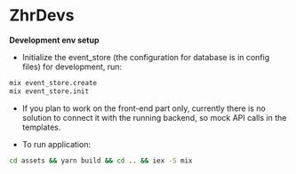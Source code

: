 # ZhrDevs

**Development env setup**

- Initialize the event_store (the configuration for database is in config files) for development, run:
```bash
mix event_store.create
mix event_store.init
```

- If you plan to work on the front-end part only, currently there is no solution to connect it with the running backend, so mock API calls in the templates.

- To run application:
```bash
cd assets && yarn build && cd .. && iex -S mix
```
